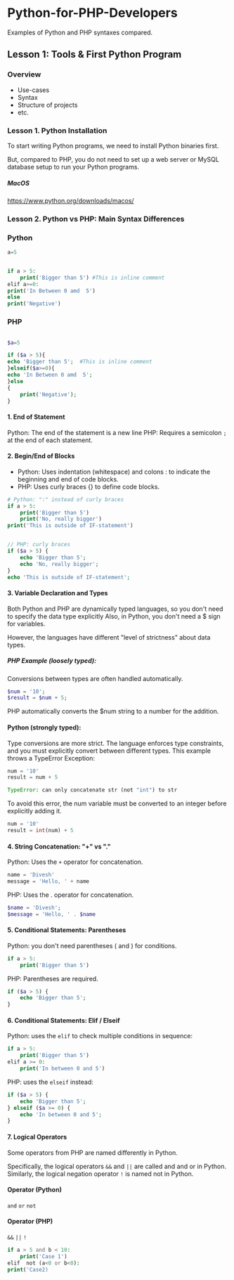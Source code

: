 # Python-for-PHP-Developers

Examples of Python and PHP syntaxes compared.

## Lesson 1: Tools &  First Python Program

### Overview

- Use-cases
- Syntax
- Structure of projects
- etc.


### Lesson 1. Python Installation
To start writing Python programs, we need to install Python binaries first.

But, compared to PHP, you do not need to set up a web server or MySQL database setup to run your Python programs.

##### MacOS
https://www.python.org/downloads/macos/

### Lesson 2. Python vs PHP: Main Syntax Differences

### Python

```php
a=5


if a > 5:
    print('Bigger than 5') #This is inline comment 
elif a>=0:
print('In Between 0 amd  5')
else
print('Negative')

```````

### PHP

```php

$a=5

if ($a > 5){
echo 'Bigger than 5';  #This is inline comment 
}elseif($a>=0){
echo 'In Between 0 amd  5';
}else
{
    print('Negative');
}

```````

#### 1. End of Statement

Python: The end of the statement is a new line
PHP: Requires a semicolon `;` at the end of each statement.

#### 2. Begin/End of Blocks

* Python: Uses indentation (whitespace) and colons : to indicate the beginning and end of code blocks.
* PHP: Uses curly braces {} to define code blocks.

```php
# Python: ":" instead of curly braces
if a > 5:
    print('Bigger than 5')
    print('No, really bigger')
print('This is outside of IF-statement')
````

````php

// PHP: curly braces
if ($a > 5) {
    echo 'Bigger than 5';
    echo 'No, really bigger';
}
echo 'This is outside of IF-statement';
```````

#### 3. Variable Declaration and Types
Both Python and PHP are dynamically typed languages, so you don't need to specify the data type explicitly
Also, in Python, you don't need a $ sign for variables.

However, the languages have different "level of strictness" about data types.

##### PHP Example (loosely typed):
Conversions between types are often handled automatically.

```php
$num = '10';
$result = $num + 5;
````

PHP automatically converts the $num string to a number for the addition.

#### Python (strongly typed):

Type conversions are more strict. The language enforces type constraints, and you must explicitly convert between different types. This example throws a TypeError Exception:

```php
num = '10'
result = num + 5

TypeError: can only concatenate str (not "int") to str

``````

To avoid this error, the num variable must be converted to an integer before explicitly adding it.

```php
num = '10'
result = int(num) + 5
`````

#### 4. String Concatenation: "+" vs "."

Python: Uses the `+` operator for concatenation.

```php
name = 'Divesh'
message = 'Hello, ' + name
````
PHP: Uses the . operator for concatenation.

```php
$name = 'Divesh';
$message = 'Hello, ' . $name
````

#### 5. Conditional Statements: Parentheses
Python: you don't need parentheses ( and ) for conditions.

```php
if a > 5:
    print('Bigger than 5')
`````

PHP: Parentheses are required.

```php
if ($a > 5) {
    echo 'Bigger than 5';
}
````

#### 6.  Conditional Statements: Elif / Elseif

Python: uses the `elif` to check multiple conditions in sequence:

```php
if a > 5:
    print('Bigger than 5')
elif a >= 0:
    print('In between 0 and 5')
````

PHP: uses the `elseif` instead:

```php
if ($a > 5) {
    echo 'Bigger than 5';
} elseif ($a >= 0) {
    echo 'In between 0 and 5';
}
````

#### 7. Logical Operators

Some operators from PHP are named differently in Python.

Specifically, the logical operators `&&` and `||` are called and and or in Python. Similarly, the logical negation operator `!` is named not in Python.


#### Operator (Python)
`and`
`or`
`not`

#### Operator (PHP)
`&&`
`||`
`!`

```php
if a > 5 and b < 10:
    print('Case 1')
elif  not (a<0 or b<0):
print('Case2)    

```